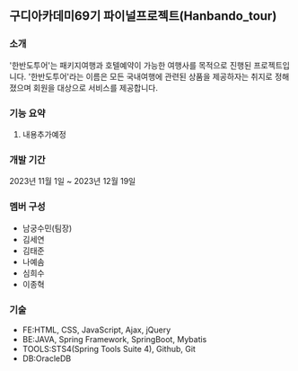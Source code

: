 ## 구디아카데미69기 파이널프로젝트(Hanbando_tour)


### 소개
'한반도투어'는 패키지여행과 호텔예약이 가능한 여행사를 목적으로 진행된 프로젝트입니다.
'한반도투어'라는 이름은 모든 국내여행에 관련된 상품을 제공하자는 취지로 정해졌으며 회원을  대상으로 서비스를 제공합니다.  
    
### 기능 요약
1. 내용추가예정

### 개발 기간
2023년 11월 1일 ~ 2023년 12월 19일  

### 멤버 구성
- 남궁수민(팀장)
- 김세연
- 김태준
- 나예솜
- 심희수
- 이종혁

### 기술
- FE:HTML, CSS, JavaScript, Ajax, jQuery
- BE:JAVA, Spring Framework, SpringBoot, Mybatis
- TOOLS:STS4(Spring Tools Suite 4), Github, Git
- DB:OracleDB  
